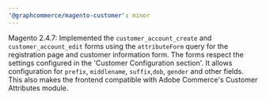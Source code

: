 ```yaml
---
'@graphcommerce/magento-customer': minor
---
```


Magento 2.4.7: Implemented the `customer_account_create` and `customer_account_edit` forms using the `attributeForm` query for the registration page and customer information form. The forms respect the settings configured in the 'Customer Configuration section'. It allows configuration for `prefix`, `middlename`, `suffix`,`dob`, `gender` and other fields. This also makes the frontend compatible with Adobe Commerce's Customer Attributes module.
